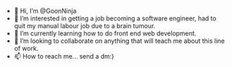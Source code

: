 - 👋 Hi, I’m @GoonNinja
- 👀 I’m interested in getting a job becoming a software engineer, had to quit my manual labour job due to a brain tumour.
- 🌱 I’m currently learning how to do front end web development.
- 💞️ I’m looking to collaborate on anything that will teach me about this line of work.
- 📫 How to reach me... send a dm:)

<!---
GoonNinja/GoonNinja is a ✨ special ✨ repository because its `README.md` (this file) appears on your GitHub profile.
You can click the Preview link to take a look at your changes.
--->
